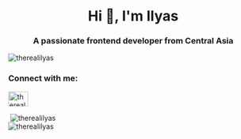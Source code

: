 <h1 align="center">Hi 👋, I'm Ilyas</h1>
<h3 align="center">A passionate frontend developer from Central Asia</h3>

<p align="left"> <img src="https://komarev.com/ghpvc/?username=therealilyas&label=Profile%20views&color=0e75b6&style=flat" alt="therealilyas" /> </p>

<h3>Connect with me:</h3>
<p>
<a href="https://linkedin.com/in/therealilyas" target="blank"><img align="center" src="https://raw.githubusercontent.com/rahuldkjain/github-profile-readme-generator/master/src/images/icons/Social/linked-in-alt.svg" alt="therealilyas" height="30" width="40" /></a>
</p>
<div>&nbsp;<img align="center" src="https://github-readme-stats.vercel.app/api?username=therealilyas&show_icons=true&locale=en" alt="therealilyas" /><div>

<div><img align="center" src="https://github-readme-streak-stats.herokuapp.com/?user=therealilyas&" alt="therealilyas" /></div>

